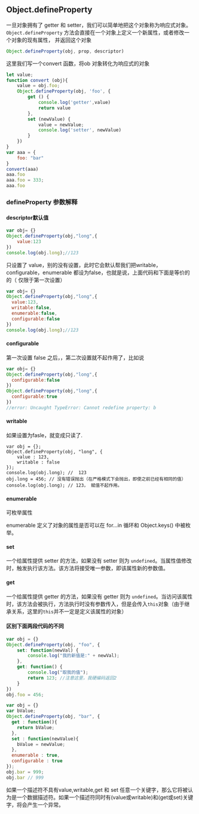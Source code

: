 ## Object.defineProperty

一旦对象拥有了 getter 和 setter，我们可以简单地把这个对象称为响应式对象。`Object.defineProperty` 方法会直接在一个对象上定义一个新属性，或者修改一个对象的现有属性， 并返回这个对象

```js
Object.defineProperty(obj, prop, descriptor)
```

这里我们写一个convert 函数，将ob 对象转化为响应式的对象

```js
let value;
function convert (obj){
    value = obj.foo;
    Object.defineProperty(obj, 'foo', {
        get () {
            console.log('getter',value)
            return value
        },
        set (newValue) {
            value = newValue;
            console.log('setter', newValue)
        }
    })
}
var aaa = {
    foo: "bar"
}
convert(aaa)
aaa.foo
aaa.foo = 333;
aaa.foo
```



### defineProperty 参数解释

#### descriptor默认值

```js
var obj= {}
Object.defineProperty(obj,"long",{
    value:123
})
console.log(obj.long);//123
```

只设置了 value，别的没有设置，此时它会默认帮我们把writable，configurable，enumerable 都设为false，也就是说，上面代码和下面是等价的的（ 仅限于第一次设置）



```js
var obj= {}
Object.defineProperty(obj,"long",{
  value:123,
  writable:false,
  enumerable:false,
  configurable:false
})
console.log(obj.long);//123

```



#### configurable

第一次设置 false 之后，，第二次设置就不起作用了，比如说

```js
var obj= {}
Object.defineProperty(obj,"long",{
  configurable:false
})
Object.defineProperty(obj,"long",{
  configurable:true
})
//error: Uncaught TypeError: Cannot redefine property: b
```



#### writable

如果设置为fasle，就变成只读了.

```
var obj = {}; 
Object.defineProperty(obj, "long", { 
    value : 123,
    writable : false 
});
console.log(obj.long); //  123
obj.long = 456; // 没有错误抛出（在严格模式下会抛出，即使之前已经有相同的值）
console.log(obj.long); // 123， 赋值不起作用。
```



#### enumerable

可枚举属性

 enumerable 定义了对象的属性是否可以在 for…in 循环和 Object.keys() 中被枚举。



#### set

一个给属性提供 setter 的方法，如果没有 setter 则为 `undefined`。当属性值修改时，触发执行该方法。该方法将接受唯一参数，即该属性新的参数值。



#### get

一个给属性提供 getter 的方法，如果没有 getter 则为 `undefined`。当访问该属性时，该方法会被执行，方法执行时没有参数传入，但是会传入`this`对象（由于继承关系，这里的`this`并不一定是定义该属性的对象）



#### 区别下面两段代码的不同 

```js
var obj = {}
Object.defineProperty(obj, "foo", {
    set: function(newVal) {
        console.log("我的新值是:" + newVal);
    },
    get: function() {
        console.log("取我的值");
        return 123; //注意这里，我硬编码返回2
    }
})
obj.foo = 456; 

```



```js
var obj = {}
var bValue;
Object.defineProperty(obj, "bar", {
  get : function(){
    return bValue;
  },
  set : function(newValue){
    bValue = newValue;
  },
  enumerable : true,
  configurable : true
});
obj.bar = 999;
obj.bar // 999
```



如果一个描述符不具有value,writable,get 和 set 任意一个关键字，那么它将被认为是一个数据描述符。如果一个描述符同时有(value或writable)和(get或set)关键字，将会产生一个异常。